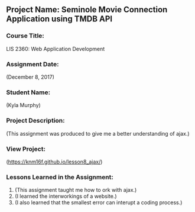 ## Project Name:  Seminole Movie Connection Application using TMDB API

### Course Title:
LIS 2360:  Web Application Development

### Assignment Date:  
(December 8, 2017)

### Student Name:  
(Kyla Murphy)

### Project Description:
(This assignment was produced to give me a better understanding of ajax.)

### View Project:
(https://knm16f.github.io/lesson8_ajax/)

### Lessons Learned in the Assignment:
1. (This assignment taught me how to ork with ajax.)
2. (I learned the interworkings of a website.)
3. (I also learned that the smallest error can interupt a coding process.)
